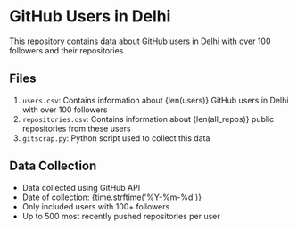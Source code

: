 # GitHub Users in Delhi

This repository contains data about GitHub users in Delhi with over 100 followers and their repositories.

## Files

1. `users.csv`: Contains information about {len(users)} GitHub users in Delhi with over 100 followers
2. `repositories.csv`: Contains information about {len(all_repos)} public repositories from these users
3. `gitscrap.py`: Python script used to collect this data

## Data Collection

- Data collected using GitHub API
- Date of collection: {time.strftime('%Y-%m-%d')}
- Only included users with 100+ followers
- Up to 500 most recently pushed repositories per user
